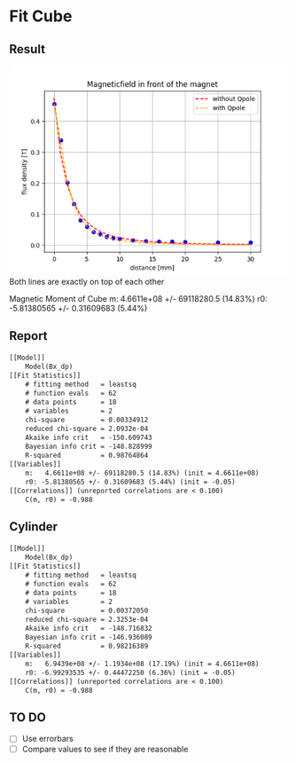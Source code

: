 

# Fit Cube
## Result
![](Magnetfeld-front.png)
Both lines are exactly on top of each other

Magnetic Moment of Cube
    m:   4.6611e+08 +/- 69118280.5 (14.83%)
    r0: -5.81380565 +/- 0.31609683 (5.44%)
## Report
```
[[Model]]
    Model(Bx_dp)
[[Fit Statistics]]
    # fitting method   = leastsq
    # function evals   = 62
    # data points      = 18
    # variables        = 2
    chi-square         = 0.00334912
    reduced chi-square = 2.0932e-04
    Akaike info crit   = -150.609743
    Bayesian info crit = -148.828999
    R-squared          = 0.98764864
[[Variables]]
    m:   4.6611e+08 +/- 69118280.5 (14.83%) (init = 4.6611e+08)
    r0: -5.81380565 +/- 0.31609683 (5.44%) (init = -0.05)
[[Correlations]] (unreported correlations are < 0.100)
    C(m, r0) = -0.988
```


## Cylinder
```
[[Model]]
    Model(Bx_dp)
[[Fit Statistics]]
    # fitting method   = leastsq
    # function evals   = 62
    # data points      = 18
    # variables        = 2
    chi-square         = 0.00372050
    reduced chi-square = 2.3253e-04
    Akaike info crit   = -148.716832
    Bayesian info crit = -146.936089
    R-squared          = 0.98216389
[[Variables]]
    m:   6.9439e+08 +/- 1.1934e+08 (17.19%) (init = 4.6611e+08)
    r0: -6.99293535 +/- 0.44472250 (6.36%) (init = -0.05)
[[Correlations]] (unreported correlations are < 0.100)
    C(m, r0) = -0.988
```
## TO DO
- [ ] Use errorbars
- [ ] Compare values to see if they are reasonable